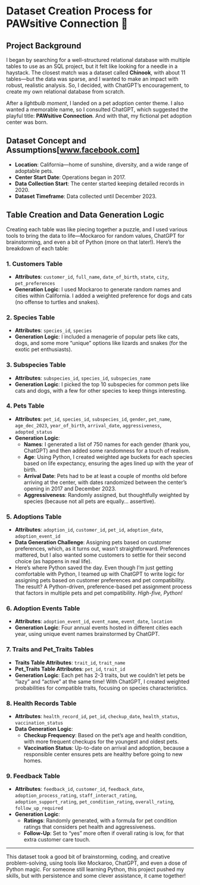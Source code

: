 # Dataset Creation Process for PAWsitive Connection 🐾

## Project Background

I began by searching for a well-structured relational database with multiple tables to use as an SQL project, but it felt like looking for a needle in a haystack. The closest match was a dataset called **Chinook**, with about 11 tables—but the data was sparse, and I wanted to make an impact with robust, realistic analysis. So, I decided, with ChatGPT’s encouragement, to create my own relational database from scratch.

After a _lightbulb moment_, I landed on a pet adoption center theme. I also wanted a memorable name, so I consulted ChatGPT, which suggested the playful title: **PAWsitive Connection**. And with that, my fictional pet adoption center was born.

## Dataset Concept and Assumptions[www.facebook.com]

- **Location**: California—home of sunshine, diversity, and a wide range of adoptable pets.
- **Center Start Date**: Operations began in 2017.
- **Data Collection Start**: The center started keeping detailed records in 2020.
- **Dataset Timeframe**: Data collected until December 2023.

## Table Creation and Data Generation Logic

Creating each table was like piecing together a puzzle, and I used various tools to bring the data to life—Mockaroo for random values, ChatGPT for brainstorming, and even a bit of Python (more on that later!). Here’s the breakdown of each table:

### 1. Customers Table

- **Attributes**: `customer_id`, `full_name`, `date_of_birth`, `state`, `city`, `pet_preferences`
- **Generation Logic**: I used Mockaroo to generate random names and cities within California. I added a weighted preference for dogs and cats (no offense to turtles and snakes).

### 2. Species Table

- **Attributes**: `species_id`, `species`
- **Generation Logic**: I included a menagerie of popular pets like cats, dogs, and some more “unique” options like lizards and snakes (for the exotic pet enthusiasts).

### 3. Subspecies Table

- **Attributes**: `subspecies_id`, `species_id`, `subspecies_name`
- **Generation Logic**: I picked the top 10 subspecies for common pets like cats and dogs, with a few for other species to keep things interesting.

### 4. Pets Table

- **Attributes**: `pet_id`, `species_id`, `subspecies_id`, `gender`, `pet_name`, `age_dec_2023`, `year_of_birth`, `arrival_date`, `aggressiveness`, `adopted_status`
- **Generation Logic**:
  - **Names**: I generated a list of 750 names for each gender (thank you, ChatGPT) and then added some randomness for a touch of realism.
  - **Age**: Using Python, I created weighted age buckets for each species based on life expectancy, ensuring the ages lined up with the year of birth.
  - **Arrival Date**: Pets had to be at least a couple of months old before arriving at the center, with dates randomized between the center’s opening in 2017 and December 2023.
  - **Aggressiveness**: Randomly assigned, but thoughtfully weighted by species (because not all pets are equally... assertive).

### 5. Adoptions Table

- **Attributes**: `adoption_id`, `customer_id`, `pet_id`, `adoption_date`, `adoption_event_id`
- **Data Generation Challenge**: Assigning pets based on customer preferences, which, as it turns out, wasn’t straightforward. Preferences mattered, but I also wanted some customers to settle for their second choice (as happens in real life).
- Here’s where Python saved the day. Even though I’m just getting comfortable with Python, I teamed up with ChatGPT to write logic for assigning pets based on customer preferences and pet compatibility. The result? A Python-driven, preference-based pet assignment process that factors in multiple pets and pet compatibility. _High-five, Python!_

### 6. Adoption Events Table

- **Attributes**: `adoption_event_id`, `event_name`, `event_date`, `location`
- **Generation Logic**: Four annual events hosted in different cities each year, using unique event names brainstormed by ChatGPT.

### 7. Traits and Pet_Traits Tables

- **Traits Table Attributes**: `trait_id`, `trait_name`
- **Pet_Traits Table Attributes**: `pet_id`, `trait_id`
- **Generation Logic**: Each pet has 2-3 traits, but we couldn’t let pets be “lazy” and “active” at the same time! With ChatGPT, I created weighted probabilities for compatible traits, focusing on species characteristics.

### 8. Health Records Table

- **Attributes**: `health_record_id`, `pet_id`, `checkup_date`, `health_status`, `vaccination_status`
- **Data Generation Logic**:
  - **Checkup Frequency**: Based on the pet’s age and health condition, with more frequent checkups for the youngest and oldest pets.
  - **Vaccination Status**: Up-to-date on arrival and adoption, because a responsible center ensures pets are healthy before going to new homes.

### 9. Feedback Table

- **Attributes**: `feedback_id`, `customer_id`, `feedback_date`, `adoption_process_rating`, `staff_interact_rating`, `adoption_support_rating`, `pet_condition_rating`, `overall_rating`, `follow_up_required`
- **Generation Logic**:
  - **Ratings**: Randomly generated, with a formula for pet condition ratings that considers pet health and aggressiveness.
  - **Follow-Up**: Set to “yes” more often if overall rating is low, for that extra customer care touch.

---

This dataset took a good bit of brainstorming, coding, and creative problem-solving, using tools like Mockaroo, ChatGPT, and even a dose of Python magic. For someone still learning Python, this project pushed my skills, but with persistence and some clever assistance, it came together!
